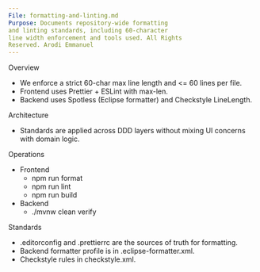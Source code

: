 ```yaml
---
File: formatting-and-linting.md
Purpose: Documents repository-wide formatting
and linting standards, including 60-character
line width enforcement and tools used. All Rights
Reserved. Arodi Emmanuel
---
```


Overview
- We enforce a strict 60-char max line length and
  <= 60 lines per file.
- Frontend uses Prettier + ESLint with max-len.
- Backend uses Spotless (Eclipse formatter) and
  Checkstyle LineLength.

Architecture
- Standards are applied across DDD layers without
  mixing UI concerns with domain logic.

Operations
- Frontend
  - npm run format
  - npm run lint
  - npm run build
- Backend
  - ./mvnw clean verify

Standards
- .editorconfig and .prettierrc are the sources
  of truth for formatting.
- Backend formatter profile is in
  .eclipse-formatter.xml.
- Checkstyle rules in checkstyle.xml.
